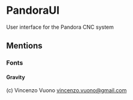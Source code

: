 # PandoraUI #
User interface for the Pandora CNC system

## Mentions ##
### Fonts ###
#### Gravity ####
(c) Vincenzo Vuono <vincenzo.vuono@gmail.com>
